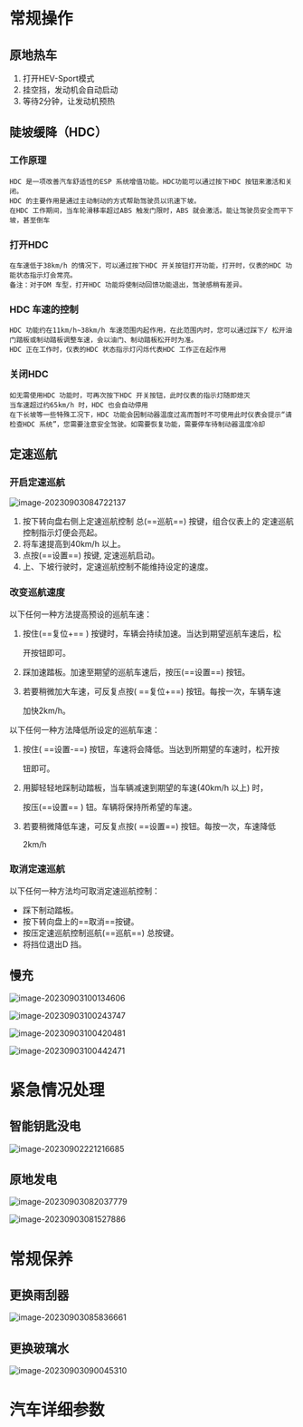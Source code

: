 # 常规操作

## 原地热车

1. 打开HEV-Sport模式
2. 挂空挡，发动机会自动启动
3. 等待2分钟，让发动机预热

## 陡坡缓降（HDC）

### 工作原理


```
HDC 是一项改善汽车舒适性的ESP 系统增值功能。HDC功能可以通过按下HDC 按钮来激活和关闭。
HDC 的主要作用是通过主动制动的方式帮助驾驶员以讯速下坡。
在HDC 工作期间，当车轮滑移率超过ABS 触发门限时，ABS 就会激活。能让驾驶员安全而平下坡，甚至倒车
```

### 打开HDC

```
在车速低于38km/h 的情况下，可以通过按下HDC 开关按钮打开功能，打开时，仪表的HDC 功能状态指示灯会常亮。
备注：对于DM 车型，打开HDC 功能将使制动回馈功能退出，驾驶感稍有差异。
```

### HDC 车速的控制

```
HDC 功能约在11km/h~38km/h 车速范围内起作用，在此范围内时，您可以通过踩下/ 松开油门踏板或制动踏板调整车速，会以油门、制动踏板松开时为准。
HDC 正在工作时，仪表的HDC 状态指示灯闪烁代表HDC 工作正在起作用
```

### 关闭HDC

```
如无需使用HDC 功能时，可再次按下HDC 开关按钮，此时仪表的指示灯随即熄灭
当车速超过约65km/h 时，HDC 也会自动停用
在下长坡等一些特殊工况下，HDC 功能会因制动器温度过高而暂时不可使用此时仪表会提示“请检查HDC 系统”，您需要注意安全驾驶。如需要恢复功能，需要停车待制动器温度冷却
```

## 定速巡航

### 开启定速巡航

![image-20230903084722137](https://zlgan-blog.oss-cn-shenzhen.aliyuncs.com/image-20230903084722137.png)

1. 按下转向盘右侧上定速巡航控制
    总(==巡航==) 按键，组合仪表上的
    定速巡航控制指示灯便会亮起。
2. 将车速提高到40km/h 以上。
3. 点按(==设置==) 按键, 定速巡航启动。
4. 上、下坡行驶时，定速巡航控制不能维持设定的速度。

### 改变巡航速度

以下任何一种方法提高预设的巡航车速：

1. 按住(==复位+== ) 按键时，车辆会持续加速。当达到期望巡航车速后，松

   开按钮即可。

2. 踩加速踏板。加速至期望的巡航车速后，按压(==设置==) 按钮。

3. 若要稍微加大车速，可反复点按( ==复位+==) 按钮。每按一次，车辆车速

   加快2km/h。

以下任何一种方法降低所设定的巡航车速：

1. 按住( ==设置-==) 按钮，车速将会降低。当达到所期望的车速时，松开按

   钮即可。

2. 用脚轻轻地踩制动踏板，当车辆减速到期望的车速(40km/h 以上) 时，

   按压(==设置== ) 钮。车辆将保持所希望的车速。

3. 若要稍微降低车速，可反复点按( ==设置==) 按钮。每按一次，车速降低

   2km/h

### 取消定速巡航

以下任何一种方法均可取消定速巡航控制：

- 踩下制动踏板。
- 按下转向盘上的==取消==按键。
- 按压定速巡航控制巡航(==巡航==) 总按键。
- 将挡位退出D 挡。

## 慢充

![image-20230903100134606](https://zlgan-blog.oss-cn-shenzhen.aliyuncs.com/image-20230903100134606.png)

![image-20230903100243747](https://zlgan-blog.oss-cn-shenzhen.aliyuncs.com/image-20230903100243747.png)

![image-20230903100420481](https://zlgan-blog.oss-cn-shenzhen.aliyuncs.com/image-20230903100420481.png)

![image-20230903100442471](https://zlgan-blog.oss-cn-shenzhen.aliyuncs.com/image-20230903100442471.png)

# 紧急情况处理

## 智能钥匙没电

![image-20230902221216685](https://zlgan-blog.oss-cn-shenzhen.aliyuncs.com/image-20230902221216685.png)

## 原地发电


![image-20230903082037779](https://zlgan-blog.oss-cn-shenzhen.aliyuncs.com/image-20230903082037779.png)

![image-20230903081527886](https://zlgan-blog.oss-cn-shenzhen.aliyuncs.com/image-20230903081527886.png)

# 常规保养

## 更换雨刮器

![image-20230903085836661](https://zlgan-blog.oss-cn-shenzhen.aliyuncs.com/image-20230903085836661.png)

## 更换玻璃水

![image-20230903090045310](https://zlgan-blog.oss-cn-shenzhen.aliyuncs.com/image-20230903090045310.png)

# 汽车详细参数
